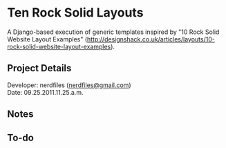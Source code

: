 # Ten Rock Solid Layouts

A Django-based execution of generic templates inspired by "10 Rock Solid Website Layout Examples" (http://designshack.co.uk/articles/layouts/10-rock-solid-website-layout-examples).

## Project Details

Developer: nerdfiles (nerdfiles@gmail.com)  
Date: 09.25.2011.11.25.a.m.

## Notes

## To-do

